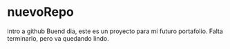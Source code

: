 # nuevoRepo
intro a github
Buend dia, este es un proyecto para mi futuro portafolio. Falta terminarlo, pero va quedando lindo.
